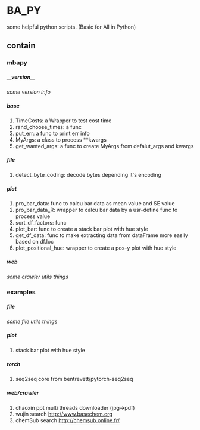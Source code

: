 <!--
 * @Author: BHM-Bob 2262029386@qq.com
 * @Date: 2022-10-19 22:16:22
 * @LastEditors: BHM-Bob
 * @LastEditTime: 2023-03-20 23:11:05
 * @Description: 
-->
# BA_PY
some helpful python scripts. (Basic for All in Python)

## contain  
### mbapy  
##### \_\_version\_\_  
*some version info*
##### base  
1. TimeCosts: a Wrapper to test cost time
2. rand_choose_times: a func
3. put_err: a func to print err info
4. MyArgs: a class to process **kwargs
5. get_wanted_args: a func to create MyArgs from defalut_args and kwargs

##### file
1. detect_byte_coding: decode bytes depending it's encoding

##### plot
1. pro_bar_data: func to calcu bar data as mean value and SE value
2. pro_bar_data_R: wrapper to calcu bar data by a usr-define func to process value
3. sort_df_factors: func
4. plot_bar: func to create a stack bar plot with hue style
5. get_df_data: func to make extracting data from dataFrame more easily based on df.loc
6. plot_positional_hue: wrapper to create a pos-y plot with hue style


##### web
*some crawler utils things*

### examples
##### file
*some file utils things*

##### plot
1. stack bar plot with hue style

##### torch
1. seq2seq core from bentrevett/pytorch-seq2seq

##### web/crawler
1. chaoxin ppt multi threads downloader (jpg->pdf)
2. wujin search http://www.basechem.org
3. chemSub search http://chemsub.online.fr/

